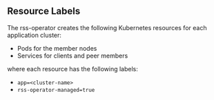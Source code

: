 ## Resource Labels
The rss-operator creates the following Kubernetes resources for each application cluster:
- Pods for the member nodes
- Services for clients and peer members

where each resource has the following labels:
- `app=<cluster-name>`
- `rss-operator-managed=true`
